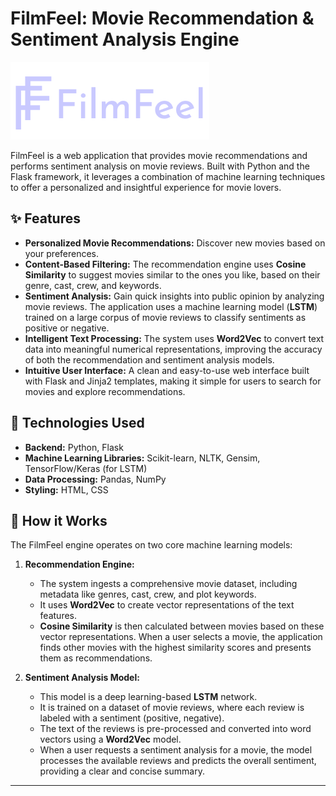 # FilmFeel: Movie Recommendation & Sentiment Analysis Engine

![FilmFeel Logo](https://github.com/kshvyadav/FilmFeel/blob/fdd2faa5c3f9edf31f8a2260bbd2253243086b1e/static/logo.png)

FilmFeel is a web application that provides movie recommendations and performs sentiment analysis on movie reviews. Built with Python and the Flask framework, it leverages a combination of machine learning techniques to offer a personalized and insightful experience for movie lovers.

## ✨ Features

- **Personalized Movie Recommendations:** Discover new movies based on your preferences.
- **Content-Based Filtering:** The recommendation engine uses **Cosine Similarity** to suggest movies similar to the ones you like, based on their genre, cast, crew, and keywords.
- **Sentiment Analysis:** Gain quick insights into public opinion by analyzing movie reviews. The application uses a machine learning model (**LSTM**) trained on a large corpus of movie reviews to classify sentiments as positive or negative.
- **Intelligent Text Processing:** The system uses **Word2Vec** to convert text data into meaningful numerical representations, improving the accuracy of both the recommendation and sentiment analysis models.
- **Intuitive User Interface:** A clean and easy-to-use web interface built with Flask and Jinja2 templates, making it simple for users to search for movies and explore recommendations.

## 🚀 Technologies Used

- **Backend:** Python, Flask
- **Machine Learning Libraries:** Scikit-learn, NLTK, Gensim, TensorFlow/Keras (for LSTM)
- **Data Processing:** Pandas, NumPy
- **Styling:** HTML, CSS

## 🧠 How it Works

The FilmFeel engine operates on two core machine learning models:

1.  **Recommendation Engine:**
    - The system ingests a comprehensive movie dataset, including metadata like genres, cast, crew, and plot keywords.
    - It uses **Word2Vec** to create vector representations of the text features.
    - **Cosine Similarity** is then calculated between movies based on these vector representations. When a user selects a movie, the application finds other movies with the highest similarity scores and presents them as recommendations.

2.  **Sentiment Analysis Model:**
    - This model is a deep learning-based **LSTM** network.
    - It is trained on a dataset of movie reviews, where each review is labeled with a sentiment (positive, negative).
    - The text of the reviews is pre-processed and converted into word vectors using a **Word2Vec** model.
    - When a user requests a sentiment analysis for a movie, the model processes the available reviews and predicts the overall sentiment, providing a clear and concise summary.


---
